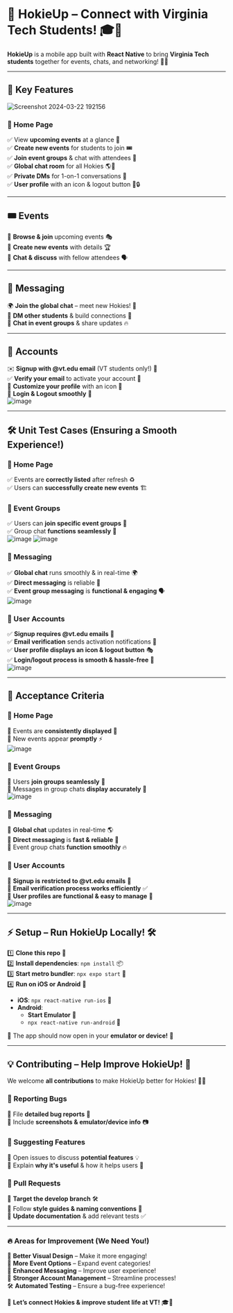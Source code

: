 # 🎉 HokieUp – Connect with Virginia Tech Students! 🎓📱  

**HokieUp** is a mobile app built with **React Native** to bring **Virginia Tech students** together for events, chats, and networking! 🏫✨  

---

## 🚀 Key Features  
![Screenshot 2024-03-22 192156](https://github.com/user-attachments/assets/0d98ca57-f5bc-4a35-9ff3-29200091f51d)


### 🏡 Home Page  
✅ View **upcoming events** at a glance 📅  
✅ **Create new events** for students to join 🎟️  
✅ **Join event groups** & chat with attendees 💬  
✅ **Global chat room** for all Hokies 🌎💭  
✅ **Private DMs** for 1-on-1 conversations 💌  
✅ **User profile** with an icon & logout button 👤🔒  

---

## 🎟️ Events  
🔎 **Browse & join** upcoming events 🎭  
📝 **Create new events** with details 🏆  
👥 **Chat & discuss** with fellow attendees 🗣️  

---

## 💬 Messaging  
🌍 **Join the global chat** – meet new Hokies! 🌟  
📩 **DM other students** & build connections 🤝  
🎤 **Chat in event groups** & share updates 🔥  

---

## 🔐 Accounts  
✉️ **Signup with @vt.edu email** (VT students only!) 🏫  
✅ **Verify your email** to activate your account 🔑  
👤 **Customize your profile** with an icon 🎨  
🚪 **Login & Logout smoothly** 🚀  
![image](https://github.com/user-attachments/assets/bed5fa58-849a-4ec3-9358-32843f510506)


---

## 🛠️ Unit Test Cases (Ensuring a Smooth Experience!)  

### 🏡 Home Page  
✅ Events are **correctly listed** after refresh ♻️  
✅ Users can **successfully create new events** 🏗️  

### 👥 Event Groups  
✅ Users can **join specific event groups** 👏  
✅ Group chat **functions seamlessly** 💬  
![image](https://github.com/user-attachments/assets/23220e5e-ffe2-40aa-8879-73443a5cdf7c)
![image](https://github.com/user-attachments/assets/d05c3252-7d73-4fd3-887f-04015b849edd)

### 💌 Messaging  
✅ **Global chat** runs smoothly & in real-time 🌍  
✅ **Direct messaging** is reliable 📩  
✅ **Event group messaging** is **functional & engaging** 🗣️  
![image](https://github.com/user-attachments/assets/68de3996-8245-4902-a293-785ef90ccb1d)


### 🔐 User Accounts  
✅ **Signup requires @vt.edu emails** 🏫  
✅ **Email verification** sends activation notifications 📧  
✅ **User profile displays an icon & logout button** 🎭  
✅ **Login/logout process is smooth & hassle-free** 🔄  
![image](https://github.com/user-attachments/assets/9169beef-153d-4096-992d-1dd4af8ae708)

   

---

## 🎯 Acceptance Criteria  

### 🏡 Home Page  
📌 Events are **consistently displayed** 📅  
📌 New events appear **promptly** ⚡  
![image](https://github.com/user-attachments/assets/39c03df7-9270-42be-b730-ad55efef5de7)

### 👥 Event Groups  
📌 Users **join groups seamlessly** 🤝  
📌 Messages in group chats **display accurately** 📝  
![image](https://github.com/user-attachments/assets/91df9187-415a-4d7f-b8bc-6c7eb5974495)

### 💬 Messaging  
📌 **Global chat** updates in real-time 🌎  
📌 **Direct messaging** is **fast & reliable** 💨  
📌 Event group chats **function smoothly** 🔥  

### 🔐 User Accounts  
📌 **Signup is restricted to @vt.edu emails** 🚪  
📌 **Email verification process works efficiently** ✅  
📌 **User profiles are functional & easy to manage** 👤  
![image](https://github.com/user-attachments/assets/86c8278e-2e68-40af-b0b7-563dd3888dfd)

---

## ⚡ Setup – Run HokieUp Locally! 🛠️  

1️⃣ **Clone this repo** 📂  
2️⃣ **Install dependencies**: `npm install` 📦  
3️⃣ **Start metro bundler**: `npx expo start` 🚀  
4️⃣ **Run on iOS or Android** 📱  
   - **iOS**: `npx react-native run-ios` 🍏  
   - **Android**:  
     - **Start Emulator** 📱  
     - `npx react-native run-android` 🤖  

🎉 The app should now open in your **emulator or device!** 🎊  

---

## 💡 Contributing – Help Improve HokieUp! 🚀  

We welcome **all contributions** to make HokieUp better for Hokies! 🦃💜  

### 🐞 Reporting Bugs  
📌 File **detailed bug reports** 📝  
📌 Include **screenshots & emulator/device info** 📷  

### 🌟 Suggesting Features  
📌 Open issues to discuss **potential features** 💡  
📌 Explain **why it's useful** & how it helps users 🎯  

### 🔄 Pull Requests  
📌 **Target the develop branch** 🛠️  
📌 Follow **style guides & naming conventions** 🎨  
📌 **Update documentation** & add relevant tests ✅  

---

### 🔥 Areas for Improvement (We Need You!)  
🎨 **Better Visual Design** – Make it more engaging!  
📅 **More Event Options** – Expand event categories!  
💬 **Enhanced Messaging** – Improve user experience!  
🔐 **Stronger Account Management** – Streamline processes!  
🛠️ **Automated Testing** – Ensure a bug-free experience!  

🚀 **Let’s connect Hokies & improve student life at VT!** 🎓💜  


